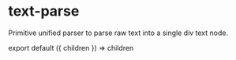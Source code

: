 # text-parse

Primitive unified parser to parse raw text into a single div text node.

<!-- Unfortunate hack to make importing gatsby in mdx work... -->
export default ({ children }) => children
